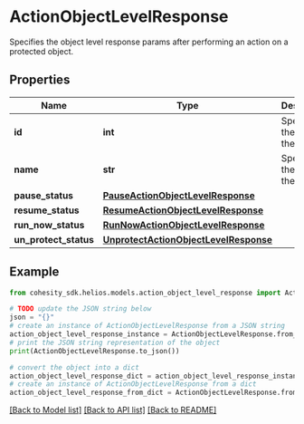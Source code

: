 # ActionObjectLevelResponse

Specifies the object level response params after performing an action on a protected object.

## Properties

Name | Type | Description | Notes
------------ | ------------- | ------------- | -------------
**id** | **int** | Specifies the ID of the object. | 
**name** | **str** | Specifies the name of the object. | [optional] [readonly] 
**pause_status** | [**PauseActionObjectLevelResponse**](PauseActionObjectLevelResponse.md) |  | [optional] 
**resume_status** | [**ResumeActionObjectLevelResponse**](ResumeActionObjectLevelResponse.md) |  | [optional] 
**run_now_status** | [**RunNowActionObjectLevelResponse**](RunNowActionObjectLevelResponse.md) |  | [optional] 
**un_protect_status** | [**UnprotectActionObjectLevelResponse**](UnprotectActionObjectLevelResponse.md) |  | [optional] 

## Example

```python
from cohesity_sdk.helios.models.action_object_level_response import ActionObjectLevelResponse

# TODO update the JSON string below
json = "{}"
# create an instance of ActionObjectLevelResponse from a JSON string
action_object_level_response_instance = ActionObjectLevelResponse.from_json(json)
# print the JSON string representation of the object
print(ActionObjectLevelResponse.to_json())

# convert the object into a dict
action_object_level_response_dict = action_object_level_response_instance.to_dict()
# create an instance of ActionObjectLevelResponse from a dict
action_object_level_response_from_dict = ActionObjectLevelResponse.from_dict(action_object_level_response_dict)
```
[[Back to Model list]](../README.md#documentation-for-models) [[Back to API list]](../README.md#documentation-for-api-endpoints) [[Back to README]](../README.md)


